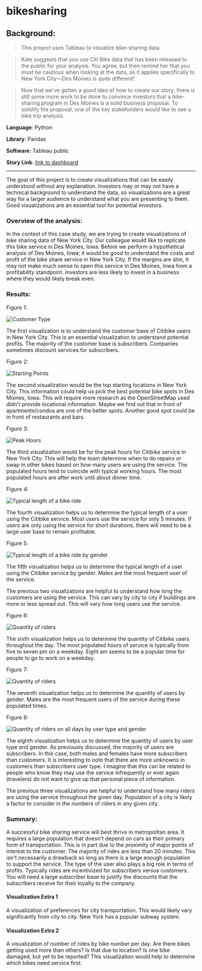 # bikesharing

## Background:

> This project uses Tableau to visualize bike-sharing data.

> Kate suggests that you use Citi Bike data that has been released to the public for your analysis. You agree, but then remind her that you must be cautious when looking at the data, as it applies specifically to New York City—Des Moines is quite different!

> Now that we've gotten a good idea of how to create our story, there is still some more work to be done to convince investors that a bike-sharing program in Des Moines is a solid business proposal. To solidify the proposal, one of the key stakeholders would
like to see a bike trip analysis.

**Language**: Python

**Library**: Pandas

**Software**: Tableau public

**Story Link**: [link to dashboard](https://public.tableau.com/app/profile/b5363/viz/city_bike_1_2_3/CityBikeTrends)

____________________________________________________________________________________________

The goal of this project is to create visualizations that can be easily understood without any explanation.  Investors may or may not have a technical background to understand the data, so visualizations are a great way for a larger audience to understand what you are presenting to them.  Good visualizations are an essential tool for potential investors. 

### Overview of the analysis:

In the context of this case study, we are trying to create visualizations of bike sharing data of New York City.  Our colleague would like to replicate this bike service in Des Moines, Iowa.  Before we perform a hypothetical analysis of Des Moines, Iowa; it would be good to understand the costs and profit of the bike share service in New York City.  If the margins are slim, it may not make much sense to open this service in Des Moines, Iowa from a profitability standpoint.  Investors are less likely to invest in a business where they would likely break even. 

### Results:

Figure 1: 

![Customer Type](/Images/customer_base.png)

The first visualization is to understand the customer base of Citibike users in New York City. This is an essential visualization to understand potential profits. The majority of the customer base is subscribers.  Companies sometimes discount services for subscribers.  

Figure 2: 

![Starting Points](/Images/Top_starting_points.png)

The second visualization would be the top starting locations in New York City. This information could help us pick the best potential bike spots in Des Moines, Iowa.  This will require more research as the OpenStreetMap used didn't provide locational information.  Maybe we find out that in front of apartments/condos are one of the better spots. Another good spot could be in front of restaurants and bars.  

Figure 3: 

![Peak Hours](/Images/peak_hours.png)

The third visualization would be for the peak hours for Citibike service in New York City. This will help the team determine when to do repairs or swap in other bikes based on how many users are using the service.  The populated hours tend to coincide with typical working hours.  The most populated hours are after work until about dinner time.

Figure 4: 

![Typical length of a bike ride](/Images/length_of_trip.png)

The fourth visualization helps us to determine the typical length of a user using the Citibike service.  Most users use the service for only 5 minutes.  If users are only using the service for short durations, there will need to be a large user base to remain profitable.  

Figure 5: 

![Typical length of a bike ride by gender](/Images/length_of_trip_by_gender.png)

The fifth visualization helps us to determine the typical length of a user using the Citibike service by gender.  Males are the most frequent user of the service.

The previous two visualizations are helpful to understand how long the customers are using the service. This can vary by city to city if buildings are more or less spread out.  This will vary how long users use the service.

Figure 6: 

![Quantity of riders](/Images/heat_map_1.png)

The sixth visualization helps us to determine the quantity of Citibike users throughout the day.  The most populated hours of service is typically from five to seven pm on a weekday. Eight am seems to be a popular time for people to go to work on a weekday.

Figure 7: 

![Quantity of riders](/Images/heat_map_2.png)

The seventh visualization helps us to determine the quantity of users by gender.  Males are the most frequent users of the service during these populated times.

Figure 8: 

![Quantity of riders on all days by user type and gender](/Images/heat_map_3.png)

The eighth visualization helps us to determine the quantity of users by user type and gender.  As previously discussed, the majority of users are subscribers.  In this case, both males and females have more subscribers than customers.  It is interesting to note that there are more unknowns in customers than subscribers user type.  I imagine that this can be related to people who know they may use the service infrequently or ever again (travelers) do not want to give up that personal piece of information.   

The previous three visualizations are helpful to understand how many riders are using the service throughout the given day. Population of a city is likely a factor to consider in the numbers of riders in any given city.  

### Summary:

A successful bike sharing service will best thrive in metropolitan area.  It requires a large population that doesn't depend on cars as their primary form of transportation.  This is in part due to the proximity of major points of interest to the customer.  The majority of rides are less than 20 minutes. This isn't necessarily a drawback so long as there is a large enough population to support the service.  The type of the user also plays a big role in terms of profits.  Typically rides are incentivized for subscribers versus customers.  You will need a large subscriber base to justify the discounts that the subscribers receive for their loyalty to the company.

#### Visualization Extra 1

A visualization of preferences for city transportation.  This would likely vary significantly from city to city. New York has a popular subway system.

#### Visualization Extra 2

A visualization of number of rides by bike number per day.  Are there bikes getting used more than others? Is that due to location? Is one bike damaged, but yet to be reported? This visualization would help to determine which bikes need service first. 


